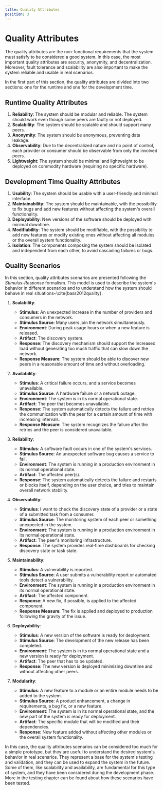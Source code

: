 ```yaml
---
title: Quality Attributes
position: 3
---
```


# Quality Attributes

The quality attributes are the non-functional requirements that the system must satisfy to be considered a good system. In this case, the most important quality attributes are security, anonymity, and decentralization. Moreover, fault tolerance and scalability are also important to make the system reliable and usable in real scenarios.

In the first part of this section, the quality attributes are divided into two sections: one for the runtime and one for the development time.

## Runtime Quality Attributes

1. **Reliability**: The system should be modular and reliable. The system should work even though some peers are faulty or not deployed.
2. **Scalability**: The system should be scalable and should support many peers.
3. **Anonymity**: The system should be anonymous, preventing data leakage.
4. **Observability**: Due to the decentralized nature and no point of control, each provider or consumer should be observable from only the involved peers.
5. **Lightweight**: The system should be minimal and lightweight to be deployed on commodity hardware (requiring no specific hardware).

## Development Time Quality Attributes

1. **Usability**: The system should be usable with a user-friendly and minimal interface.
2. **Maintainability**: The system should be maintainable, with the possibility to fix bugs and add new features without affecting the system's overall functionality.
3. **Deployability**: New versions of the software should be deployed with minimal downtime.
4. **Modifiability**: The system should be modifiable, with the possibility to add new features or modify existing ones without affecting all modules or the overall system functionality.
5. **Isolation**: The components composing the system should be isolated and independent from each other, to avoid cascading failures or bugs.

## Quality Scenarios

In this section, quality attributes scenarios are presented following the *Stimulus-Response* formalism. This model is used to describe the system's behavior in different scenarios and to understand how the system should behave in real situations~\cite{bass2012quality}.

1. **Scalability**:
    - **Stimulus**: An unexpected increase in the number of providers and consumers in the network.
    - **Stimulus Source**: Many users join the network simultaneously.
    - **Environment**: During peak usage hours or when a new feature is released.
    - **Artifact**: The discovery system.
    - **Response**: The discovery mechanism should support the increased load without generating too much traffic that can slow down the network.
    - **Response Measure**: The system should be able to discover new peers in a reasonable amount of time and without overloading.

2. **Availability**:
    - **Stimulus**: A critical failure occurs, and a service becomes unavailable.
    - **Stimulus Source**: A hardware failure or a network outage.
    - **Environment**: The system is in its normal operational state.
    - **Artifact**: The peer that becomes unavailable.
    - **Response**: The system automatically detects the failure and retries the communication with the peer for a certain amount of time with increasing intervals.
    - **Response Measure**: The system recognizes the failure after the retries and the peer is considered unavailable.

3. **Reliability**:
    - **Stimulus**: A software fault occurs in one of the system's services.
    - **Stimulus Source**: An unexpected software bug causes a service to fail.
    - **Environment**: The system is running in a production environment in its normal operational state.
    - **Artifact**: The affected peer(s).
    - **Response**: The system automatically detects the failure and restarts or blocks itself, depending on the user choice, and tries to maintain overall network stability.

4. **Observability**:
    - **Stimulus**: I want to check the discovery state of a provider or a state of a submitted task from a consumer.
    - **Stimulus Source**: The monitoring system of each peer or something unexpected in the system.
    - **Environment**: The system is running in a production environment in its normal operational state.
    - **Artifact**: The peer's monitoring infrastructure.
    - **Response**: The system provides real-time dashboards for checking discovery state or task state.

5. **Maintainability**:
    - **Stimulus**: A vulnerability is reported.
    - **Stimulus Source**: A user submits a vulnerability report or automated tools detect a vulnerability.
    - **Environment**: The system is running in a production environment in its normal operational state.
    - **Artifact**: The affected component.
    - **Response**: A new fix, if possible, is applied to the affected component.
    - **Response Measure**: The fix is applied and deployed to production following the gravity of the issue.

6. **Deployability**:
    - **Stimulus**: A new version of the software is ready for deployment.
    - **Stimulus Source**: The development of the new release has been completed.
    - **Environment**: The system is in its normal operational state and a new version is ready for deployment.
    - **Artifact**: The peer that has to be updated.
    - **Response**: The new version is deployed minimizing downtime and without affecting other peers.

7. **Modularity**:
    - **Stimulus**: A new feature to a module or an entire module needs to be added to the system.
    - **Stimulus Source**: A product enhancement, a change in requirements, a bug fix, or a new feature.
    - **Environment**: The system is in its normal operational state, and the new part of the system is ready for deployment.
    - **Artifact**: The specific module that will be modified and their dependencies.
    - **Response**: New feature added without affecting other modules or the overall system functionality.

In this case, the quality attributes scenarios can be considered too much for a simple prototype, but they are useful to understand the desired system's behavior in real scenarios. They represent a base for the system's testing and validation, and they can be used to expand the system in the future. Some of them, like scalability and availability, are fundamental for this type of system, and they have been considered during the development phase. More in the testing chapter can be found about how these scenarios have been tested.
